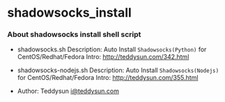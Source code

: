 shadowsocks_install
===================

### About shadowsocks install shell script

* shadowsocks.sh
Description: Auto Install `Shadowsocks(Python)` for CentOS/Redhat/Fedora
Intro: http://teddysun.com/342.html

* shadowsocks-nodejs.sh
Description: Auto Install `Shadowsocks(Nodejs)` for CentOS/Redhat/Fedora
Intro: http://teddysun.com/355.html

* Author: Teddysun <i@teddysun.com>
